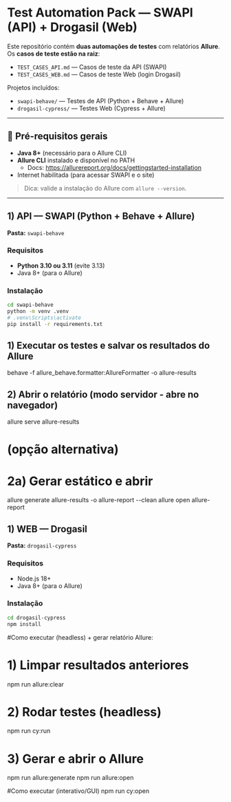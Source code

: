 # Test Automation Pack — SWAPI (API) + Drogasil (Web)

Este repositório contém **duas automações de testes** com relatórios **Allure**.  
Os **casos de teste estão na raiz**:

- `TEST_CASES_API.md` — Casos de teste da API (SWAPI)  
- `TEST_CASES_WEB.md` — Casos de teste Web (login Drogasil)  

Projetos incluídos:
- `swapi-behave/` — Testes de API (Python + Behave + Allure)  
- `drogasil-cypress/` — Testes Web (Cypress + Allure)  

---

## 🚀 Pré-requisitos gerais
- **Java 8+** (necessário para o Allure CLI)  
- **Allure CLI** instalado e disponível no PATH  
  - Docs: https://allurereport.org/docs/gettingstarted-installation  
- Internet habilitada (para acessar SWAPI e o site)  

> Dica: valide a instalação do Allure com `allure --version`.

---

## 1) API — SWAPI (Python + Behave + Allure)
**Pasta:** `swapi-behave`

### Requisitos
- **Python 3.10 ou 3.11** (evite 3.13)  
- Java 8+ (para o Allure)

### Instalação
```bash
cd swapi-behave
python -m venv .venv
# .venv\Scripts\activate
pip install -r requirements.txt
````
## 1) Executar os testes e salvar os resultados do Allure
behave -f allure_behave.formatter:AllureFormatter -o allure-results

## 2) Abrir o relatório (modo servidor - abre no navegador)
allure serve allure-results

# (opção alternativa)
# 2a) Gerar estático e abrir
allure generate allure-results -o allure-report --clean
allure open allure-report

## 1) WEB — Drogasil
**Pasta:** `drogasil-cypress`

### Requisitos
- Node.js 18+
- Java 8+ (para o Allure)

### Instalação
```bash
cd drogasil-cypress
npm install
````
#Como executar (headless) + gerar relatório Allure:
# 1) Limpar resultados anteriores
npm run allure:clear

# 2) Rodar testes (headless)
npm run cy:run

# 3) Gerar e abrir o Allure
npm run allure:generate
npm run allure:open

#Como executar (interativo/GUI)
npm run cy:open
